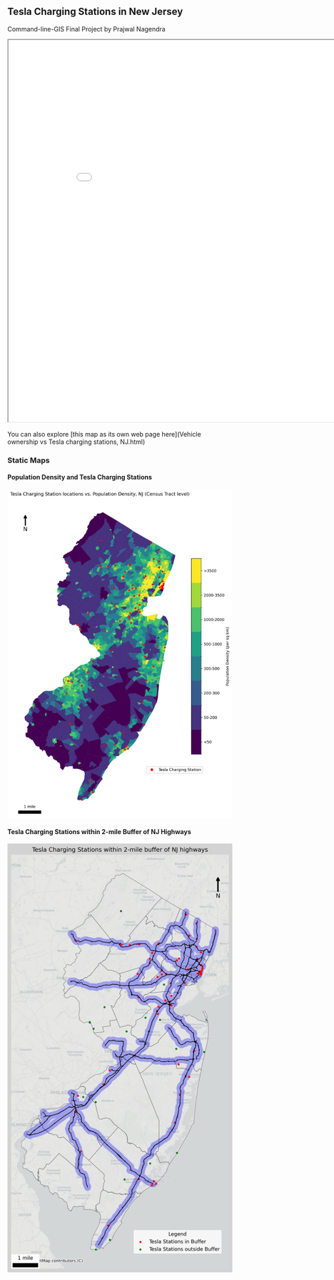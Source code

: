 ## Tesla Charging Stations in New Jersey

Command-line-GIS Final Project by Prajwal Nagendra

<iframe src="Vehicle ownership vs Tesla charging stations, NJ.html" height="855" width="905"></iframe>

You can also explore [this map as its own web page here](Vehicle ownership vs Tesla charging stations, NJ.html)

### Static Maps

#### Population Density and Tesla Charging Stations
![Population Density and Tesla Charging Stations](NJ_Tesla_Charging_Stations_popdensity.png)

#### Tesla Charging Stations within 2-mile Buffer of NJ Highways
![Tesla Charging Stations within 2-mile Buffer of NJ Highways](NJ_Tesla_Charging_Stations_within_2mile_Highwaybuffer.png)

